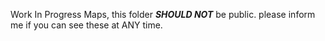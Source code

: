 Work In Progress Maps, this folder ***SHOULD NOT*** be public. please inform me if you can see these at ANY time.
